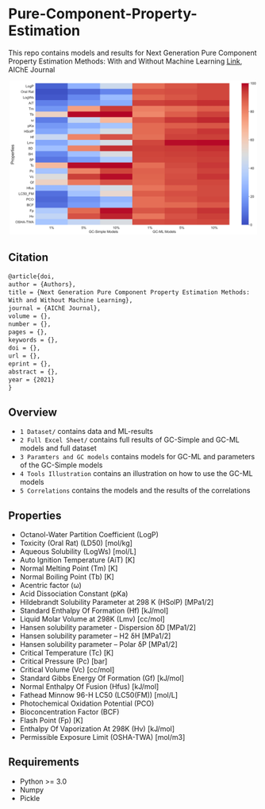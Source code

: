 # Pure-Component-Property-Estimation
This repo contains models and results for Next Generation Pure Component Property Estimation Methods: With and Without Machine Learning [Link](), AIChE Journal

<p align="center">
<img src="https://github.com/PEESEgroup/Pure-Component-Property-Estimation/blob/main/MAT1.jpg" width="500" >
</p>

## Citation
```
@article{doi,
author = {Authors},
title = {Next Generation Pure Component Property Estimation Methods: With and Without Machine Learning},
journal = {AIChE Journal},
volume = {},
number = {},
pages = {},
keywords = {},
doi = {},
url = {},
eprint = {},
abstract = {},
year = {2021}
}
```

## Overview
* `1 Dataset/` contains data and ML-results
* `2 Full Excel Sheet/` contains full results of GC-Simple and GC-ML models and full dataset
* `3 Paramters and GC models` contains models for GC-ML and parameters of the GC-Simple models
* `4 Tools Illustration` contains an illustration on how to use the GC-ML models
* `5 Correlations` contains the models and the results of the correlations
## Properties
* Octanol-Water Partition Coefficient (LogP)
* Toxicity (Oral Rat) (LD50) [mol/kg]
* Aqueous Solubility (LogWs) [mol/L]
* Auto Ignition Temperature (AiT) [K]
* Normal Melting Point (Tm) [K]
* Normal Boiling Point (Tb) [K]
* Acentric factor (ω)
* Acid Dissociation Constant (pKa)
* Hildebrandt Solubility Parameter at 298 K (HSolP) [MPa1/2]
* Standard Enthalpy Of Formation (Hf) [kJ/mol]
* Liquid Molar Volume at 298K (Lmv) [cc/mol]
* Hansen solubility parameter - Dispersion δD [MPa1/2]
* Hansen solubility parameter – H2 δH [MPa1/2]
* Hansen solubility parameter – Polar  δP [MPa1/2]
* Critical Temperature (Tc) [K]
* Critical Pressure (Pc) [bar]
* Critical Volume (Vc) [cc/mol]
* Standard Gibbs Energy Of Formation (Gf) [kJ/mol]
* Normal Enthalpy Of Fusion (Hfus) [kJ/mol]
* Fathead Minnow 96-H LC50 (LC50(FM)) [mol/L]
* Photochemical Oxidation Potential (PCO)
* Bioconcentration Factor (BCF)
* Flash Point (Fp) [K]
* Enthalpy Of Vaporization At 298K (Hv) [kJ/mol]
* Permissible Exposure Limit (OSHA-TWA) [mol/m3]

## Requirements
* Python >= 3.0
* Numpy
* Pickle 


